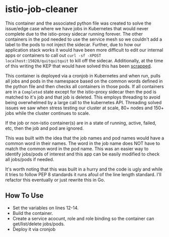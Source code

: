 # istio-job-cleaner
This container and the associated python file was created to solve the issue/edge case where we have jobs in Kubernetes that would never complete due to the istio-proxy sidecar running forever. The other containers in the pod needed to use the service mesh so we couldn't add a label to the pods to not inject the sidecar. Further, due to how our application stack works it would have been more difficult to edit our internal apps or containers to call out `curl -sf -XPOST localhost:15020/quitquitquit` to kill off the sidecar. Additionally, at the time of this writing the KEP that would have solved this has been [scrapped](https://github.com/kubernetes/enhancements/issues/753).

This container is deployed via a cronjob in Kubernetes and when run, pulls all jobs and pods in the namespace based on the common words defined in the python file and then checks all containers in those pods. If all containers are in a `Completed` state except for the istio-proxy sidecar then the pod is matched to it's job and that job is deleted. This employs threading to avoid being overwhelmed by a large call to the kubernetes API. Threading solved issues we saw when stress testing our cluster at scale, 80+ nodes and 150+ jobs while the cluster continues to scale.

If the job or non-istio container(s) are in a state of running, active, failed, etc, then the job and pod are ignored.

This was built with the idea that the job names and pod names would have a common word in their names. The word in the job name does NOT have to match the common word in the pod name. This was an easier way to identify jobs/pods of interest and this app can be easily modified to check all jobs/pods if needed.

It's worth noting that this was built in a hurry and the code is ugly and while it tries to follow PEP 8 standards it runs afoul of the line length standard. I'll refactor this eventually or just rewrite this in Go.
## How To Use
* Set the variables on lines 12-14.
* Build the container.
* Create a service acocunt, role and role binding so the container can get/list/delete jobs/pods.
* Deploy it via cronjob
